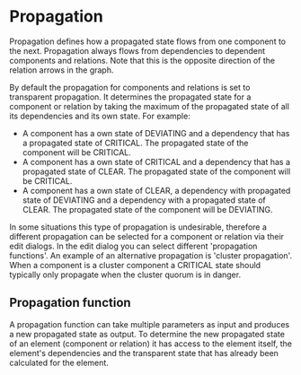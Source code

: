 # Propagation

Propagation defines how a propagated state flows from one component to the next. Propagation always flows from dependencies to dependent components and relations. Note that this is the opposite direction of the relation arrows in the graph.

By default the propagation for components and relations is set to transparent propagation. It determines the propagated state for a component or relation by taking the maximum of the propagated state of all its dependencies and its own state. For example:

* A component has a own state of DEVIATING and a dependency that has a propagated state of CRITICAL. The propagated state of the component will be CRITICAL.
* A component has a own state of CRITICAL and a dependency that has a propagated state of CLEAR. The propagated state of the component will be CRITICAL.
* A component has a own state of CLEAR, a dependency with propagated state of DEVIATING and a dependency with a propagated state of CLEAR. The propagated state of the component will be DEVIATING.

In some situations this type of propagation is undesirable, therefore a different propagation can be selected for a component or relation via their edit dialogs. In the edit dialog you can select different 'propagation functions'. An example of an alternative propagation is 'cluster propagation'. When a component is a cluster component a CRITICAL state should typically only propagate when the cluster quorum is in danger.

## Propagation function

A propagation function can take multiple parameters as input and produces a new propagated state as output. To determine the new propagated state of an element \(component or relation\) it has access to the element itself, the element's dependencies and the transparent state that has already been calculated for the element.

